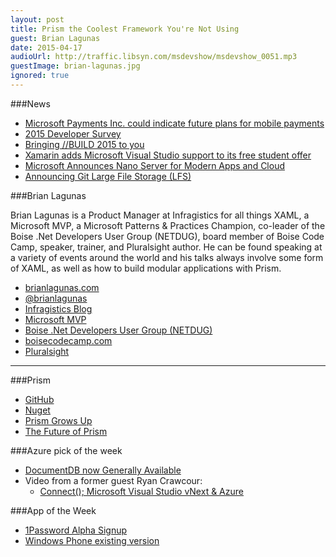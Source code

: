 ```yaml
---
layout: post
title: Prism the Coolest Framework You're Not Using
guest: Brian Lagunas
date: 2015-04-17
audioUrl: http://traffic.libsyn.com/msdevshow/msdevshow_0051.mp3
guestImage: brian-lagunas.jpg
ignored: true
---
```


###News

 - [Microsoft Payments Inc. could indicate future plans for mobile payments](http://www.faisalkhan.com/blog/2015/3/30/microsoft-forays-into-the-world-of-payments-gets-their-1st-money-transmitter-license-1)
 - [2015 Developer Survey](http://stackoverflow.com/research/developer-survey-2015)
 - [Bringing //BUILD 2015 to you](http://blogs.microsoft.com/firehose/2015/04/07/bringing-build-2015-to-you/)
 - [Xamarin adds Microsoft Visual Studio support to its free student offer](http://www.zdnet.com/article/xamarin-adds-microsoft-visual-studio-support-to-its-free-student-offer/)
 - [Microsoft Announces Nano Server for Modern Apps and Cloud](http://blogs.technet.com/b/windowsserver/archive/2015/04/08/microsoft-announces-nano-server-for-modern-apps-and-cloud.aspx)
 - [Announcing Git Large File Storage (LFS)](https://github.com/blog/1986-announcing-git-large-file-storage-lfs)

###Brian Lagunas

Brian Lagunas is a Product Manager at Infragistics for all things XAML, a Microsoft MVP, a Microsoft Patterns & Practices Champion, co-leader of the Boise .Net Developers User Group (NETDUG), board member of Boise Code Camp, speaker, trainer, and Pluralsight author. He can be found
speaking at a variety of events around the world and his talks always involve some form of XAML, as well as how to build modular applications with Prism.

 - [brianlagunas.com](http://brianlagunas.com/)
 - [@brianlagunas](https://twitter.com/brianlagunas)
 - [Infragistics Blog](http://www.infragistics.com/community/blogs/blagunas/default.aspx)
 - [Microsoft MVP](http://mvp.microsoft.com/en-us/mvp/Brian%20Lagunas-5000167)
 - [Boise .Net Developers User Group (NETDUG)](http://www.meetup.com/netdug/)
 - [boisecodecamp.com](http://boisecodecamp.com/)
 - [Pluralsight](http://www.pluralsight.com/author/brian-lagunas)

------------------------------------------

###Prism

 - [GitHub](https://github.com/PrismLibrary)
 - [Nuget](http://www.nuget.org/packages/Prism.Mvvm/)
 - [Prism Grows Up](http://blogs.msdn.com/b/dotnet/archive/2015/03/19/prism-grows-up.aspx)
 - [The Future of Prism](http://brianlagunas.com/future-prism-library-meet-new-team/)

###Azure pick of the week

 - [DocumentDB now Generally Available](http://azure.microsoft.com/blog/2015/04/08/nosql-database-service-azure-documentdb-now-generally-available/)
  - Video from a former guest Ryan Crawcour:
     - [Connect(); Microsoft Visual Studio vNext & Azure](http://channel9.msdn.com/Events/Visual-Studio/Connect-event-2014/)

###App of the Week

 - [1Password Alpha Signup](https://agilebits.com/newsletter/windowsmodern)
  - [Windows Phone existing version](http://www.windowsphone.com/s?appid=21ed2e70-e011-e011-9264-00237de2db9e)

